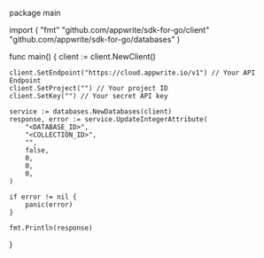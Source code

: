 package main

import (
    "fmt"
    "github.com/appwrite/sdk-for-go/client"
    "github.com/appwrite/sdk-for-go/databases"
)

func main() {
    client := client.NewClient()

    client.SetEndpoint("https://cloud.appwrite.io/v1") // Your API Endpoint
    client.SetProject("") // Your project ID
    client.SetKey("") // Your secret API key

    service := databases.NewDatabases(client)
    response, error := service.UpdateIntegerAttribute(
        "<DATABASE_ID>",
        "<COLLECTION_ID>",
        "",
        false,
        0,
        0,
        0,
    )

    if error != nil {
        panic(error)
    }

    fmt.Println(response)
}
